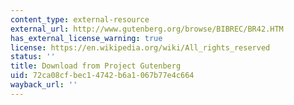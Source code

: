 ```yaml
---
content_type: external-resource
external_url: http://www.gutenberg.org/browse/BIBREC/BR42.HTM
has_external_license_warning: true
license: https://en.wikipedia.org/wiki/All_rights_reserved
status: ''
title: Download from Project Gutenberg
uid: 72ca08cf-bec1-4742-b6a1-067b77e4c664
wayback_url: ''
---
```

